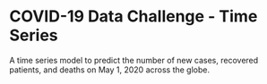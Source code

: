 # COVID-19 Data Challenge - Time Series
A time series model to predict the number of new cases, recovered patients, and deaths on May 1, 2020 across the globe.
